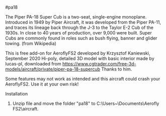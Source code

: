 #pa18

The Piper PA-18 Super Cub is a two-seat, single-engine monoplane. Introduced in 1949 by Piper Aircraft, it was developed from the Piper PA-11, and traces its lineage back through the J-3 to the Taylor E-2 Cub of the 1930s. In close to 40 years of production, over 9,000 were built. Super Cubs are commonly found in roles such as bush flying, banner and glider towing. (from Wikipedia)

This is free add-on for AeroflyFS2 developed by Krzysztof Kaniewski, September 2020
Hi-poly, detailed 3D model with basic interior made by lucas-pl, downloaded from https://www.cgtrader.com/free-3d-models/aircraft/private/piper-pa-18-supercub
Thanks to him.

 Some features may not work as intended and this aircraft could crash your AeroflyFS2. 
 Use it at your own risk!

Installation

1. Unzip file and move the folder "pa18" to C:\Users\~\Documents\Aerofly FS2\aircraft.
